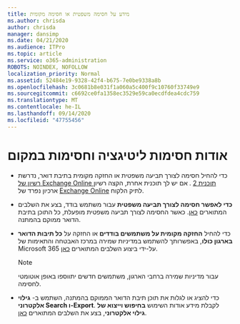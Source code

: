 ```yaml
---
title: מידע על חסימה משפטית או חסימה מקומית
ms.author: chrisda
author: chrisda
manager: dansimp
ms.date: 04/21/2020
ms.audience: ITPro
ms.topic: article
ms.service: o365-administration
ROBOTS: NOINDEX, NOFOLLOW
localization_priority: Normal
ms.assetid: 52484e19-9328-42f4-b675-7e0be9338a8b
ms.openlocfilehash: 3c0681b8e031f1a060a5c400f9c10760f33749e9
ms.sourcegitcommit: c6692ce0fa1358ec3529e59ca0ecdfdea4cdc759
ms.translationtype: MT
ms.contentlocale: he-IL
ms.lasthandoff: 09/14/2020
ms.locfileid: "47755456"
---
```

# <a name="about-litigation-holds-and-in-place-holds"></a>אודות חסימות ליטיגציה וחסימות במקום

- כדי להחיל חסימה לצורך תביעה משפטית או החזקה מקומית בתיבת דואר, נדרשת [רשיון של Exchange Online תוכנית 2](https://docs.microsoft.com/office365/servicedescriptions/office-365-platform-service-description/office-365-plan-options) . אם יש לך תוכנית אחרת, הקצה רשיון ארכיון נפרד של [Exchange Online](https://docs.microsoft.com/office365/servicedescriptions/exchange-online-archiving-service-description/exchange-online-archiving-service-description) לתיק הלקוח. 
    
- **כדי לאפשר חסימה לצורך תביעה משפטית** עבור משתמש בודד, בצע את השלבים המתוארים [כאן](https://docs.microsoft.com/office365/SecurityCompliance/place-a-mailbox-on-litigation-hold). כאשר החסימה לצורך תביעה משפטית מופעלת, כל התוכן בתיבת הדואר ממוקם בהמתנה.
    
- כדי להחיל **החזקה מקומית על משתמשים בודדים** או החזקה על **כל תיבות הדואר בארגון כולו**, באפשרותך להשתמש במדיניות שמירה במרכז האבטחה והתאימות של Microsoft 365 על-ידי ביצוע השלבים המתוארים [כאן]( https://docs.microsoft.com/microsoft-365/compliance/retention-policies).
    
    > [!NOTE]
    > עבור מדיניות שמירה ברחבי הארגון, משתמשים חדשים יתווספו באופן אוטומטי לחסימה. 
  
- כדי להציג או לגלות את תוכן תיבת הדואר הממוקם בהמתנה, השתמש ב- **גילוי אלקטרוני Search ו-Export**. לקבלת מידע אודות השימוש **בחיפוש וייצוא של גילוי אלקטרוני**, בצע את השלבים המתוארים [כאן](https://docs.microsoft.com/microsoft-365/compliance/export-search-results).
    

